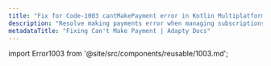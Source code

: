 ```yaml
---
title: "Fix for Code-1003 cantMakePayment error in Kotlin Multiplatform SDK"
description: "Resolve making payments error when managing subscriptions in Adapty."
metadataTitle: "Fixing Can't Make Payment | Adapty Docs"
---
```


import Error1003 from '@site/src/components/reusable/1003.md';

<Error1003 />
